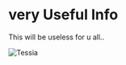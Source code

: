 # very Useful Info

This will be useless for u all.. 

![Tessia](https://telegra.ph/file/5b97df2f6ec4b5296771b.jpg)
